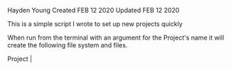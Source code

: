 
Hayden Young Created FEB 12 2020
Updated FEB 12 2020

This is a simple script I wrote to set up new projects quickly

When run from the terminal with an argument for the Project's name it will create the following file system and files.

  Project
    |
    